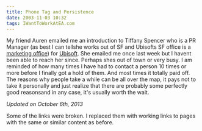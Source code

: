 ```yaml
---
title: Phone Tag and Persistence
date: 2003-11-03 10:32
tags: IWantToWorkAtEA.com
---
```

My friend Auren emailed me an introduction to Tiffany Spencer who is a PR Manager (as best I can tellshe works out of SF and Ubisofts SF office is a [marketing office][1]) for [Ubisoft][2]. She emailed me once last week but I havent been able to reach her since. Perhaps shes out of town or very busy. I am reminded of how many times I have had to contact a person 10 times or more before I finally got a hold of them. And most times it totally paid off. The reasons why people take a while can be all over the map, it pays not to take it personally and just realize that there are probably some perfectly good reasonsand in any case, it's usually worth the wait.

*Updated on October 6th, 2013*

Some of the links were broken. I replaced them with working links to pages with the same or similar content as before.

 [1]: https://www.ubisoftgroup.com/en-US/about_ubisoft/world_presence/biz_northamerica.aspx
 [2]: http://en.wikipedia.org/wiki/Ubisoft
